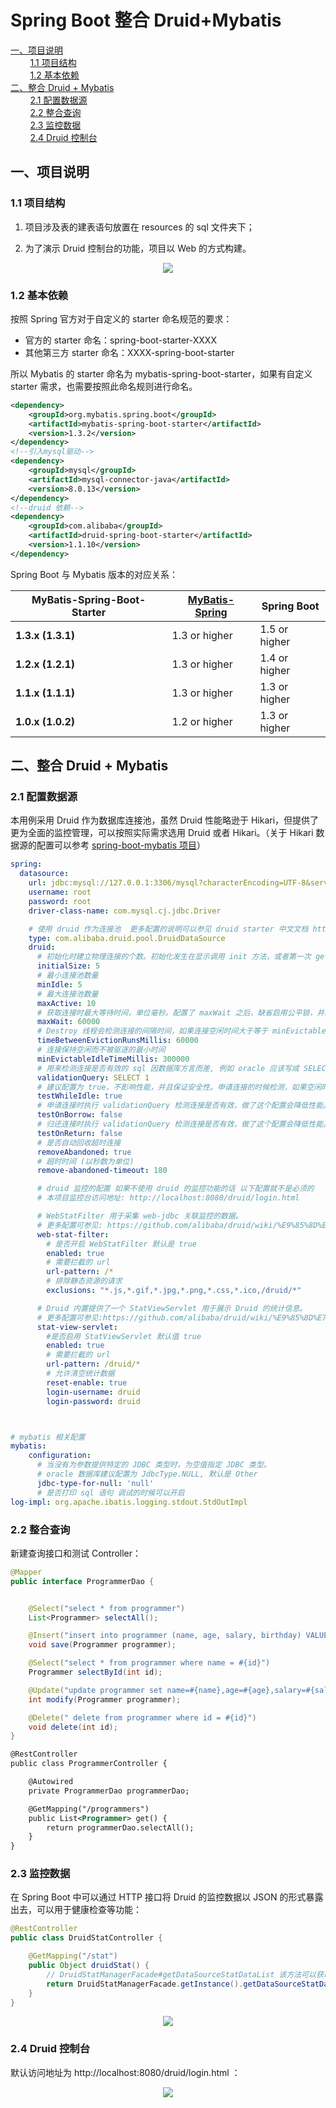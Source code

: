 # Spring Boot 整合 Druid+Mybatis




<nav>
<a href="#一项目说明">一、项目说明</a><br/>
&nbsp;&nbsp;&nbsp;&nbsp;&nbsp;&nbsp;&nbsp;&nbsp;<a href="#11-项目结构">1.1 项目结构</a><br/>
&nbsp;&nbsp;&nbsp;&nbsp;&nbsp;&nbsp;&nbsp;&nbsp;<a href="#12-基本依赖">1.2 基本依赖</a><br/>
<a href="#二整合-Druid-+-Mybatis">二、整合 Druid + Mybatis</a><br/>
&nbsp;&nbsp;&nbsp;&nbsp;&nbsp;&nbsp;&nbsp;&nbsp;<a href="#21-配置数据源">2.1 配置数据源</a><br/>
&nbsp;&nbsp;&nbsp;&nbsp;&nbsp;&nbsp;&nbsp;&nbsp;<a href="#22--整合查询">2.2  整合查询</a><br/>
&nbsp;&nbsp;&nbsp;&nbsp;&nbsp;&nbsp;&nbsp;&nbsp;<a href="#23-监控数据">2.3 监控数据</a><br/>
&nbsp;&nbsp;&nbsp;&nbsp;&nbsp;&nbsp;&nbsp;&nbsp;<a href="#24-Druid-控制台">2.4 Druid 控制台</a><br/>
</nav>

## 一、项目说明

### 1.1 项目结构

1. 项目涉及表的建表语句放置在 resources 的 sql 文件夹下；

2. 为了演示 Druid 控制台的功能，项目以 Web 的方式构建。

<div align="center"> <img src="https://github.com/heibaiying/spring-samples-for-all/blob/master/pictures/spring-boot-druid-mybatis.png"/> </div>

### 1.2 基本依赖

按照 Spring 官方对于自定义的 starter 命名规范的要求：

- 官方的 starter 命名：spring-boot-starter-XXXX
- 其他第三方 starter 命名：XXXX-spring-boot-starter 

所以 Mybatis 的 starter 命名为 mybatis-spring-boot-starter，如果有自定义 starter 需求，也需要按照此命名规则进行命名。

```xml
<dependency>
    <groupId>org.mybatis.spring.boot</groupId>
    <artifactId>mybatis-spring-boot-starter</artifactId>
    <version>1.3.2</version>
</dependency>
<!--引入mysql驱动-->
<dependency>
    <groupId>mysql</groupId>
    <artifactId>mysql-connector-java</artifactId>
    <version>8.0.13</version>
</dependency>
<!--druid 依赖-->
<dependency>
    <groupId>com.alibaba</groupId>
    <artifactId>druid-spring-boot-starter</artifactId>
    <version>1.1.10</version>
</dependency>
```

Spring Boot 与 Mybatis 版本的对应关系：

| MyBatis-Spring-Boot-Starter | [MyBatis-Spring](http://www.mybatis.org/spring/index.html#Requirements) | Spring Boot   |
| --------------------------- | ------------------------------------------------------------ | ------------- |
| **1.3.x (1.3.1)**           | 1.3 or higher                                                | 1.5 or higher |
| **1.2.x (1.2.1)**           | 1.3 or higher                                                | 1.4 or higher |
| **1.1.x (1.1.1)**           | 1.3 or higher                                                | 1.3 or higher |
| **1.0.x (1.0.2)**           | 1.2 or higher                                                | 1.3 or higher |



## 二、整合 Druid + Mybatis

### 2.1 配置数据源

本用例采用 Druid 作为数据库连接池，虽然 Druid 性能略逊于 Hikari，但提供了更为全面的监控管理，可以按照实际需求选用 Druid 或者 Hikari。（关于 Hikari 数据源的配置可以参考 [spring-boot-mybatis 项目](https://github.com/heibaiying/spring-samples-for-all/tree/master/spring-boot/spring-boot-mybatis)）

```yaml
spring:
  datasource:
    url: jdbc:mysql://127.0.0.1:3306/mysql?characterEncoding=UTF-8&serverTimezone=UTC&useSSL=false
    username: root
    password: root
    driver-class-name: com.mysql.cj.jdbc.Driver

    # 使用 druid 作为连接池  更多配置的说明可以参见 druid starter 中文文档 https://github.com/alibaba/druid/tree/master/druid-spring-boot-starter
    type: com.alibaba.druid.pool.DruidDataSource
    druid:
      # 初始化时建立物理连接的个数。初始化发生在显示调用 init 方法，或者第一次 getConnection 时
      initialSize: 5
      # 最小连接池数量
      minIdle: 5
      # 最大连接池数量
      maxActive: 10
      # 获取连接时最大等待时间，单位毫秒。配置了 maxWait 之后，缺省启用公平锁，并发效率会有所下降，如果需要可以通过配置 useUnfairLock 属性为 true 使用非公平锁。
      maxWait: 60000
      # Destroy 线程会检测连接的间隔时间，如果连接空闲时间大于等于 minEvictableIdleTimeMillis 则关闭物理连接。
      timeBetweenEvictionRunsMillis: 60000
      # 连接保持空闲而不被驱逐的最小时间
      minEvictableIdleTimeMillis: 300000
      # 用来检测连接是否有效的 sql 因数据库方言而差, 例如 oracle 应该写成 SELECT 1 FROM DUAL
      validationQuery: SELECT 1
      # 建议配置为 true，不影响性能，并且保证安全性。申请连接的时候检测，如果空闲时间大于 timeBetweenEvictionRunsMillis，执行 validationQuery 检测连接是否有效。
      testWhileIdle: true
      # 申请连接时执行 validationQuery 检测连接是否有效，做了这个配置会降低性能。
      testOnBorrow: false
      # 归还连接时执行 validationQuery 检测连接是否有效，做了这个配置会降低性能。
      testOnReturn: false
      # 是否自动回收超时连接
      removeAbandoned: true
      # 超时时间 (以秒数为单位)
      remove-abandoned-timeout: 180

      # druid 监控的配置 如果不使用 druid 的监控功能的话 以下配置就不是必须的
      # 本项目监控台访问地址: http://localhost:8080/druid/login.html

      # WebStatFilter 用于采集 web-jdbc 关联监控的数据。
      # 更多配置可参见: https://github.com/alibaba/druid/wiki/%E9%85%8D%E7%BD%AE_%E9%85%8D%E7%BD%AEWebStatFilter
      web-stat-filter:
        # 是否开启 WebStatFilter 默认是 true
        enabled: true
        # 需要拦截的 url
        url-pattern: /*
        # 排除静态资源的请求
        exclusions: "*.js,*.gif,*.jpg,*.png,*.css,*.ico,/druid/*"

      # Druid 内置提供了一个 StatViewServlet 用于展示 Druid 的统计信息。
      # 更多配置可参见:https://github.com/alibaba/druid/wiki/%E9%85%8D%E7%BD%AE_StatViewServlet%E9%85%8D%E7%BD%AE
      stat-view-servlet:
        #是否启用 StatViewServlet 默认值 true
        enabled: true
        # 需要拦截的 url
        url-pattern: /druid/*
        # 允许清空统计数据
        reset-enable: true
        login-username: druid
        login-password: druid



# mybatis 相关配置
mybatis:
    configuration:
      # 当没有为参数提供特定的 JDBC 类型时，为空值指定 JDBC 类型。
      # oracle 数据库建议配置为 JdbcType.NULL, 默认是 Other
      jdbc-type-for-null: 'null'
      # 是否打印 sql 语句 调试的时候可以开启
log-impl: org.apache.ibatis.logging.stdout.StdOutImpl
```

### 2.2  整合查询

新建查询接口和测试 Controller：

```java
@Mapper
public interface ProgrammerDao {


    @Select("select * from programmer")
    List<Programmer> selectAll();

    @Insert("insert into programmer (name, age, salary, birthday) VALUES (#{name}, #{age}, #{salary}, #{birthday})")
    void save(Programmer programmer);

    @Select("select * from programmer where name = #{id}")
    Programmer selectById(int id);

    @Update("update programmer set name=#{name},age=#{age},salary=#{salary},birthday=#{birthday} where id=#{id}")
    int modify(Programmer programmer);

    @Delete(" delete from programmer where id = #{id}")
    void delete(int id);
}
```

```xml
@RestController
public class ProgrammerController {

    @Autowired
    private ProgrammerDao programmerDao;

    @GetMapping("/programmers")
    public List<Programmer> get() {
        return programmerDao.selectAll();
    }
}
```

### 2.3 监控数据

在 Spring Boot 中可以通过 HTTP 接口将 Druid 的监控数据以  JSON 的形式暴露出去，可以用于健康检查等功能：

```java
@RestController
public class DruidStatController {

    @GetMapping("/stat")
    public Object druidStat() {
        // DruidStatManagerFacade#getDataSourceStatDataList 该方法可以获取所有数据源的监控数据
        return DruidStatManagerFacade.getInstance().getDataSourceStatDataList();
    }
}
```

<div align="center"> <img src="https://github.com/heibaiying/spring-samples-for-all/blob/master/pictures/druid-status.png"/> </div>

### 2.4 Druid 控制台

默认访问地址为 http://localhost:8080/druid/login.html ：

<div align="center"> <img src="https://github.com/heibaiying/spring-samples-for-all/blob/master/pictures/spring-boot-druid%20%E6%8E%A7%E5%88%B6%E5%8F%B0.png"/> </div>
